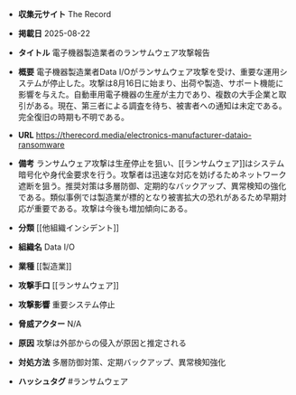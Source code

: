 - **収集元サイト**
The Record

- **掲載日**
2025-08-22

- **タイトル**
電子機器製造業者のランサムウェア攻撃報告

- **概要**
電子機器製造業者Data I/Oがランサムウェア攻撃を受け、重要な運用システムが停止した。攻撃は8月16日に始まり、出荷や製造、サポート機能に影響を与えた。自動車用電子機器の生産が主力であり、複数の大手企業と取引がある。現在、第三者による調査を待ち、被害者への通知は未定である。完全復旧の時期も不明である。

- **URL**
https://therecord.media/electronics-manufacturer-dataio-ransomware

- **備考**
ランサムウェア攻撃は生産停止を狙い、[[ランサムウェア]]はシステム暗号化や身代金要求を行う。攻撃者は迅速な対応を妨げるためネットワーク遮断を狙う。推奨対策は多層防御、定期的なバックアップ、異常検知の強化である。類似事例では製造業が標的となり被害拡大の恐れがあるため早期対応が重要である。攻撃は今後も増加傾向にある。

- **分類**
[[他組織インシデント]]

- **組織名**
Data I/O

- **業種**
[[製造業]]

- **攻撃手口**
[[ランサムウェア]]

- **攻撃影響**
重要システム停止

- **脅威アクター**
N/A

- **原因**
攻撃は外部からの侵入が原因と推定される

- **対処方法**
多層防御対策、定期バックアップ、異常検知強化

- **ハッシュタグ**
#ランサムウェア
